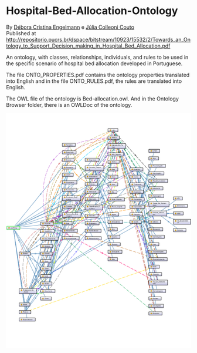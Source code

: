 # Hospital-Bed-Allocation-Ontology

By [Débora Cristina Engelmann](https://github.com/DeboraEngelmann) e  [Júlia Colleoni Couto](https://github.com/juliacolleoni)  
Published at http://repositorio.pucrs.br/dspace/bitstream/10923/15532/2/Towards_an_Ontology_to_Support_Decision_making_in_Hospital_Bed_Allocation.pdf


An ontology, with classes, relationships, individuals, and rules to be used in the specific scenario of hospital bed allocation developed in Portuguese.

The file ONTO_PROPERTIES.pdf contains the ontology properties translated into English and in the file ONTO_RULES.pdf, the rules are translated into English.

The OWL file of the ontology is Bed-allocation.owl.
And in the Ontology Browser folder, there is an OWLDoc of the ontology.

![Hospital Bed Allocation Ontology](https://github.com/DeboraEngelmann/Hospital-Bed-Allocation-Ontology/blob/master/bed-allocation-ontology.png)
